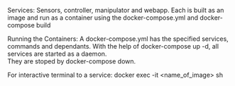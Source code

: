 Services:
    Sensors, controller, manipulator and webapp. 
    Each is built as an image and run as a container 
    using the docker-compose.yml and docker-compose build 

Running the Containers:
    A docker-compose.yml has the specified services, commands and dependants. 
    With the help of docker-compose up -d, all services are started as a daemon.  
    They are stoped by docker-compose down.

For interactive terminal to a service:
    docker exec -it <name_of_image> sh